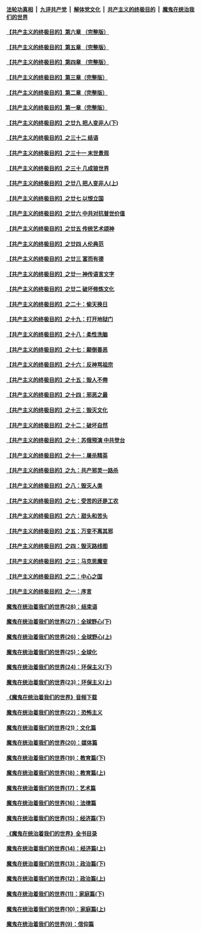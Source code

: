 ####  [法轮功真相](../../../../basic/blob/master/README.md?t=09291126) &nbsp;|&nbsp; [九评共产党](../../../../9ping.md/blob/master/README.md?t=09291126) &nbsp;|&nbsp; [解体党文化](../../../../jtdwh.md/blob/master/README.md?t=09291126)  &nbsp;|&nbsp; [共产主义的终极目的](../../../../gczydzjmd.md/blob/master/README.md?t=09291126) &nbsp;|&nbsp; [魔鬼在统治我们的世界](../../../../mgztzwmdsj.md/blob/master/README.md?t=09291126) 

#### [【共产主义的终极目的】第六章 （完整版）](../pages/nsc422/n11428913.md?t=09291126) 

#### [【共产主义的终极目的】第五章 （完整版）](../pages/nsc422/n11428912.md?t=09291126) 

#### [【共产主义的终极目的】第四章 （完整版）](../pages/nsc422/n11428907.md?t=09291126) 

#### [【共产主义的终极目的】第三章（完整版）](../pages/nsc422/n11428848.md?t=09291126) 

#### [【共产主义的终极目的】第二章（完整版）](../pages/nsc422/n11428831.md?t=09291126) 

#### [【共产主义的终极目的】第一章（完整版）](../pages/nsc422/n11417651.md?t=09291126) 

#### [【共产主义的终极目的】之廿九 把人变非人(下)](../pages/nsc422/n11344140.md?t=09291126) 

#### [【共产主义的终极目的】之三十二 结语](../pages/nsc422/n11360535.md?t=09291126) 

#### [【共产主义的终极目的】之三十一 末世景观](../pages/nsc422/n11351129.md?t=09291126) 

#### [【共产主义的终极目的】之三十 几成狼世界](../pages/nsc422/n11348280.md?t=09291126) 

#### [【共产主义的终极目的】之廿八 把人变非人(上)](../pages/nsc422/n11340492.md?t=09291126) 

#### [【共产主义的终极目的】之廿七 以恨立国](../pages/nsc422/n11336944.md?t=09291126) 

#### [【共产主义的终极目的】之廿六 中共对抗普世价值](../pages/nsc422/n11324785.md?t=09291126) 

#### [【共产主义的终极目的】之廿五 传统艺术颂神](../pages/nsc422/n11296396.md?t=09291126) 

#### [【共产主义的终极目的】之廿四 人伦典范](../pages/nsc422/n11296397.md?t=09291126) 

#### [【共产主义的终极目的】之廿三 富而有德](../pages/nsc422/n11283598.md?t=09291126) 

#### [【共产主义的终极目的】之廿一 神传语言文字](../pages/nsc422/n11263265.md?t=09291126) 

#### [【共产主义的终极目的】之廿二 破坏修炼文化](../pages/nsc422/n11245728.md?t=09291126) 

#### [【共产主义的终极目的】之二十：偷天换日](../pages/nsc422/n11238846.md?t=09291126) 

#### [【共产主义的终极目的】之十九：打开地狱门](../pages/nsc422/n11206376.md?t=09291126) 

#### [【共产主义的终极目的】之十八：柔性洗脑](../pages/nsc422/n11199994.md?t=09291126) 

#### [【共产主义的终极目的】之十七：颠倒善恶](../pages/nsc422/n11179782.md?t=09291126) 

#### [【共产主义的终极目的】之十六：反神骂祖宗](../pages/nsc422/n11166798.md?t=09291126) 

#### [【共产主义的终极目的】之十五：毁人不倦](../pages/nsc422/n11166792.md?t=09291126) 

#### [【共产主义的终极目的】之十四：邪恶之最](../pages/nsc422/n11150249.md?t=09291126) 

#### [【共产主义的终极目的】之十三：毁灭文化](../pages/nsc422/n11135227.md?t=09291126) 

#### [【共产主义的终极目的】之十二：破坏自然](../pages/nsc422/n11135214.md?t=09291126) 

#### [【共产主义的终极目的】之十：苏俄预演 中共登台](../pages/nsc422/n11118424.md?t=09291126) 

#### [【共产主义的终极目的】之十一：屠杀精英](../pages/nsc422/n11118442.md?t=09291126) 

#### [【共产主义的终极目的】之九：共产邪灵一路杀](../pages/nsc422/n11114139.md?t=09291126) 

#### [【共产主义的终极目的】之八：毁灭人类](../pages/nsc422/n11108503.md?t=09291126) 

#### [【共产主义的终极目的】之七：受苦的还是工农](../pages/nsc422/n11101809.md?t=09291126) 

#### [【共产主义的终极目的】之六：甜头和苦头](../pages/nsc422/n11096971.md?t=09291126) 

#### [【共产主义的终极目的】之五：万变不离其邪](../pages/nsc422/n11091285.md?t=09291126) 

#### [【共产主义的终极目的】之四：毁灭路线图](../pages/nsc422/n11086284.md?t=09291126) 

#### [【共产主义的终极目的】之三：马克思魔变](../pages/nsc422/n11061941.md?t=09291126) 

#### [【共产主义的终极目的】之二：中心之国](../pages/nsc422/n11047728.md?t=09291126) 

#### [【共产主义的终极目的】之一：序言](../pages/nsc422/n11086077.md?t=09291126) 

#### [魔鬼在统治着我们的世界(28)：结束语](../pages/nsc422/n10936246.md?t=09291126) 

#### [魔鬼在统治着我们的世界(27)：全球野心(下)](../pages/nsc422/n10928319.md?t=09291126) 

#### [魔鬼在统治着我们的世界(26)：全球野心(上)](../pages/nsc422/n10900318.md?t=09291126) 

#### [魔鬼在统治着我们的世界(25)：全球化](../pages/nsc422/n10788205.md?t=09291126) 

#### [魔鬼在统治着我们的世界(24)：环保主义(下)](../pages/nsc422/n10695307.md?t=09291126) 

#### [魔鬼在统治着我们的世界(23)：环保主义(上)](../pages/nsc422/n10688613.md?t=09291126) 

#### [《魔鬼在统治着我们的世界》音频下载](../pages/nsc422/n10635553.md?t=09291126) 

#### [魔鬼在统治着我们的世界(22)：恐怖主义](../pages/nsc422/n10614727.md?t=09291126) 

#### [魔鬼在统治着我们的世界(21)：文化篇](../pages/nsc422/n10597706.md?t=09291126) 

#### [魔鬼在统治着我们的世界(20)：媒体篇](../pages/nsc422/n10586579.md?t=09291126) 

#### [魔鬼在统治着我们的世界(19)：教育篇(下)](../pages/nsc422/n10564808.md?t=09291126) 

#### [魔鬼在统治着我们的世界(18)：教育篇(上)](../pages/nsc422/n10526970.md?t=09291126) 

#### [魔鬼在统治着我们的世界(17)：艺术篇](../pages/nsc422/n10499093.md?t=09291126) 

#### [魔鬼在统治着我们的世界(16)：法律篇](../pages/nsc422/n10485969.md?t=09291126) 

#### [魔鬼在统治着我们的世界(15)：经济篇(下)](../pages/nsc422/n10469975.md?t=09291126) 

#### [《魔鬼在统治着我们的世界》全书目录](../pages/nsc422/n10464261.md?t=09291126) 

#### [魔鬼在统治着我们的世界(14)：经济篇(上)](../pages/nsc422/n10457370.md?t=09291126) 

#### [魔鬼在统治着我们的世界(13)：政治篇(下)](../pages/nsc422/n10448270.md?t=09291126) 

#### [魔鬼在统治着我们的世界(12)：政治篇(上)](../pages/nsc422/n10444576.md?t=09291126) 

#### [魔鬼在统治着我们的世界(11)：家庭篇(下)](../pages/nsc422/n10440961.md?t=09291126) 

#### [魔鬼在统治着我们的世界(10)：家庭篇(上)](../pages/nsc422/n10435448.md?t=09291126) 

#### [魔鬼在统治着我们的世界(9)：信仰篇](../pages/nsc422/n10432159.md?t=09291126) 

